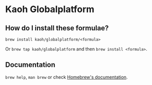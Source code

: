 # Kaoh Globalplatform

## How do I install these formulae?
`brew install kaoh/globalplatform/<formula>`

Or `brew tap kaoh/globalplatform` and then `brew install <formula>`.

## Documentation
`brew help`, `man brew` or check [Homebrew's documentation](https://docs.brew.sh).
